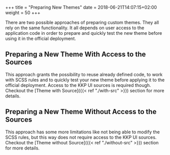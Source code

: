 +++
title = "Preparing New Themes"
date = 2018-06-21T14:07:15+02:00
weight = 50
+++

There are two possible approaches of preparing custom themes. They all rely on the same functionality. It all depends on
user access to the application code in order to prepare and quickly test the new theme before using it in the official
deployment.

## Preparing a New Theme With Access to the Sources

This approach grants the possibility to reuse already defined code, to work with SCSS rules and to quickly test your new
theme before applying it to the official deployment. Access to the KKP UI sources is required though. Checkout the [Theme with Source]({{< ref "./with-src" >}}) section for more details.

## Preparing a New Theme Without Access to the Sources

This approach has some more limitations like not being able to modify the SCSS rules, but this way does not require
access to the KKP UI sources. Checkout the [Theme without Source]({{< ref "./without-src" >}}) section for more details.
